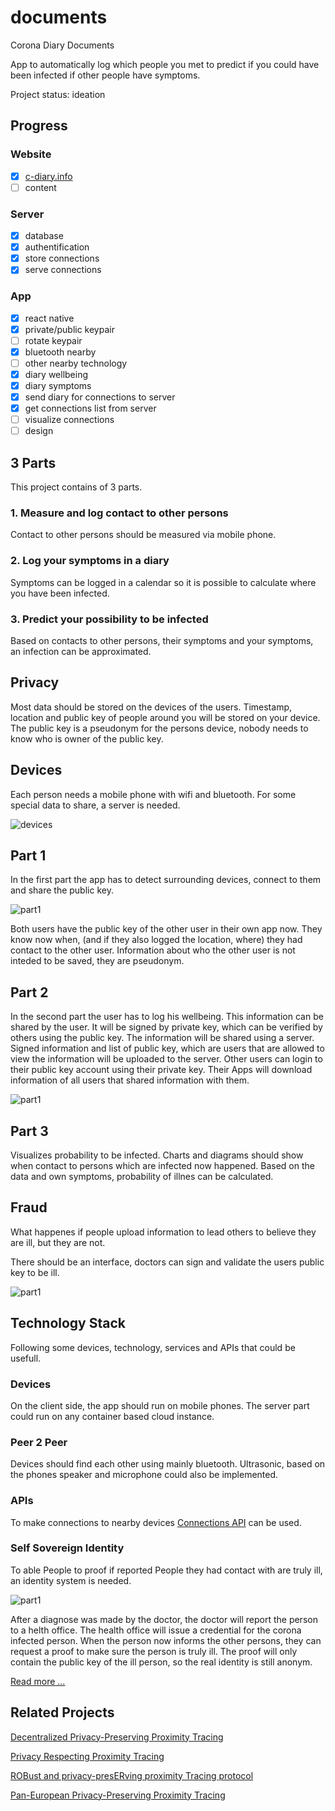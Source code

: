 # documents
Corona Diary Documents

App to automatically log which people you met to predict if you could have been infected if other people have symptoms.

Project status: ideation


## Progress

### Website

 - [x] [c-diary.info](c-diary.info)
 - [ ] content

### Server

 - [x] database
 - [x] authentification
 - [x] store connections
 - [x] serve connections

### App

 - [x] react native
 - [x] private/public keypair
 - [ ] rotate keypair
 - [x] bluetooth nearby
 - [ ] other nearby technology
 - [x] diary wellbeing
 - [x] diary symptoms
 - [x] send diary for connections to server
 - [x] get connections list from server
 - [ ] visualize connections
 - [ ] design

## 3 Parts

This project contains of 3 parts.

### 1. Measure and log contact to other persons

Contact to other persons should be measured via mobile phone.

### 2. Log your symptoms in a diary

Symptoms can be logged in a calendar so it is possible to calculate where you have been infected.

### 3. Predict your possibility to be infected

Based on contacts to other persons, their symptoms and your symptoms, an infection can be approximated.

## Privacy

Most data should be stored on the devices of the users.
Timestamp, location and public key of people around you will be stored on your device.
The public key is a pseudonym for the persons device, nobody needs to know who is owner of the public key.

## Devices

Each person needs a mobile phone with wifi and bluetooth.
For some special data to share, a server is needed.

![devices](http://www.plantuml.com/plantuml/proxy?src=https://raw.github.com/c-diary/documents/master/diagrams/devices.puml)

## Part 1

In the first part the app has to detect surrounding devices,
connect to them and share the public key.

![part1](http://www.plantuml.com/plantuml/proxy?src=https://raw.github.com/c-diary/documents/master/diagrams/log_contact.puml)

Both users have the public key of the other user in their own app now.
They know now when, (and if they also logged the location, where) they
had contact to the other user.
Information about who the other user is not inteded to be saved, they are pseudonym.

## Part 2

In the second part the user has to log his wellbeing.
This information can be shared by the user.
It will be signed by private key, which can be verified by others using the public key.
The information will be shared using a server.
Signed information and list of public key, which are users that are allowed to view the information will be uploaded to the server.
Other users can login to their public key account using their private key.
Their Apps will download information of all users that shared information with them.

![part1](http://www.plantuml.com/plantuml/proxy?src=https://raw.github.com/c-diary/documents/master/diagrams/log_wellbeing.puml)

## Part 3

Visualizes probability to be infected.
Charts and diagrams should show when contact to persons
which are infected now happened.
Based on the data and own symptoms, probability of illnes can be calculated.

## Fraud

What happenes if people upload information to lead others to believe they are ill, but they are not.

There should be an interface, doctors can sign and validate the users public key to be ill.

![part1](http://www.plantuml.com/plantuml/proxy?src=https://raw.github.com/c-diary/documents/master/diagrams/validate.puml)

## Technology Stack

Following some devices, technology, services and APIs that could be usefull.

### Devices

On the client side, the app should run on mobile phones.
The server part could run on any container based cloud instance.

### Peer 2 Peer

Devices should find each other using mainly bluetooth.
Ultrasonic, based on the phones speaker and microphone
could also be implemented.

### APIs

To make connections to nearby devices [Connections API](https://developers.google.com/nearby/connections/overview) can be used.

### Self Sovereign Identity

To able People to proof if reported People they had contact with are truly ill,
an identity system is needed.

![part1](http://www.plantuml.com/plantuml/proxy?src=https://raw.github.com/c-diary/documents/master/diagrams/self_sovereign_identity.puml)

After a diagnose was made by the doctor, the doctor will report the person to
a helth office. The health office will issue a credential for the corona infected person. When the person now informs the other persons, they can request a proof
to make sure the person is truly ill.
The proof will only contain the public key of the ill person,
so the real identity is still anonym.

[Read more ...](SSI/README.md)

## Related Projects

[Decentralized Privacy-Preserving Proximity Tracing](https://github.com/DP-3T/documents)

[Privacy Respecting Proximity Tracing](https://github.com/covitrace)

[ROBust and privacy-presERving proximity Tracing protocol](https://github.com/ROBERT-proximity-tracing)

[Pan-European Privacy-Preserving Proximity Tracing](https://www.pepp-pt.org/)
